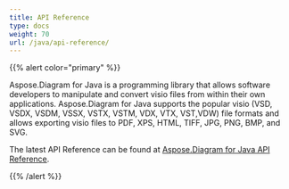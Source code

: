 ```yaml
---
title: API Reference
type: docs
weight: 70
url: /java/api-reference/
---
```


{{% alert color="primary" %}} 

Aspose.Diagram for Java is a programming library that allows software developers to manipulate and convert visio files from within their own applications. Aspose.Diagram for Java supports the popular visio (VSD, VSDX, VSDM, VSSX, VSTX, VSTM, VDX, VTX, VST,VDW) file formats and allows exporting visio files to PDF, XPS, HTML, TIFF, JPG, PNG, BMP, and SVG.

The latest API Reference can be found at [Aspose.Diagram for Java API Reference](https://reference.aspose.com/diagram/java).

{{% /alert %}}
